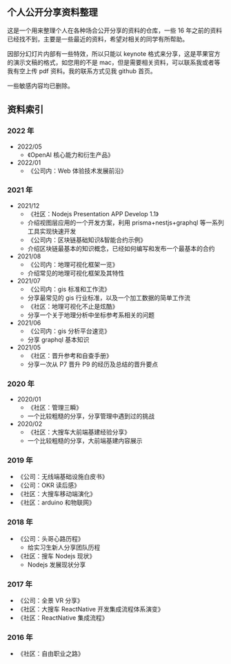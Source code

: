 ## 个人公开分享资料整理

这是一个用来整理个人在各种场合公开分享的资料的仓库，一些 16 年之前的资料已经找不到，主要是一些最近的资料，希望对相关的同学有所帮助。

因部分幻灯片内部有一些特效，所以只能以 keynote 格式来分享，这是苹果官方的演示文稿的格式，如您用的不是 mac，但是需要相关资料，可以联系我或者等我有空上传 pdf 资料。我的联系方式见我 github 首页。

一些敏感内容均已删除。

## 资料索引

### 2022 年

- 2022/05
  - 《OpenAI 核心能力和衍生产品》
- 2022/01
  - 《公司内：Web 体验技术发展前沿》

### 2021 年

- 2021/12
  - 《社区：Nodejs Presentation APP Develop 1.1》
  - 介绍视图层应用的一个开发方案，利用 prisma+nestjs+graphql 等一系列工具实现快速开发
  - 《公司内：区块链基础知识&智能合约示例》
  - 介绍区块链最基本的知识概念，已经如何编写和发布一个最基本的合约
- 2021/08
  - 《公司内：地理可视化框架一览》
  - 介绍常见的地理可视化框架及其特性
- 2021/07
  - 《公司内：gis 标准和工作流》
  - 分享最常见的 gis 行业标准，以及一个加工数据的简单工作流
  - 《社区：地理可视化不止是炫酷》
  - 分享一个关于地理分析中坐标参考系相关的问题
- 2021/06
  - 《公司内：gis 分析平台速览》
  - 分享 graphql 基本知识
- 2021/05
  - 《社区：晋升参考和自查手册》
  - 分享一次从 P7 晋升 P9 的经历及总结的晋升要点

### 2020 年

- 2020/01
  - 《社区：管理三瞬》
  - 一个比较粗糙的分享，分享管理中遇到过的挑战
- 2020/02
  - 《社区：大搜车大前端基建经验分享》
  - 一个比较粗糙的分享，大前端基建内容展示

### 2019 年

- 《公司：无线端基础设施白皮书》
- 《公司：OKR 读后感》
- 《社区：大搜车移动端演化》
- 《社区：arduino 和物联网》

### 2018 年

- 《公司：头哥心路历程》
  - 给实习生新人分享团队历程
- 《社区：搜车 Nodejs 现状》
  - Nodejs 发展现状分享

### 2017 年

- 《公司：全景 VR 分享》
- 《社区：大搜车 ReactNative 开发集成流程体系演变》
- 《社区：ReactNative 集成流程》

### 2016 年

- 《社区：自由职业之路》
